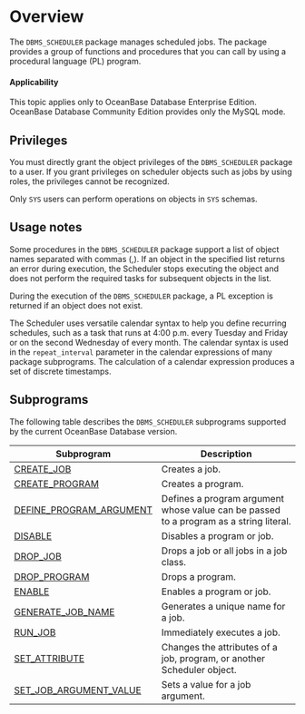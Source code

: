 # Overview

The `DBMS_SCHEDULER` package manages scheduled jobs. The package provides a group of functions and procedures that you can call by using a procedural language (PL) program.

<main id="notice" >
    <h4>Applicability</h4>
    <p>This topic applies only to OceanBase Database Enterprise Edition. OceanBase Database Community Edition provides only the MySQL mode. </p>
  </main>

## Privileges

You must directly grant the object privileges of the `DBMS_SCHEDULER` package to a user. If you grant privileges on scheduler objects such as jobs by using roles, the privileges cannot be recognized.

Only `SYS` users can perform operations on objects in `SYS` schemas.

## Usage notes

Some procedures in the `DBMS_SCHEDULER` package support a list of object names separated with commas (,). If an object in the specified list returns an error during execution, the Scheduler stops executing the object and does not perform the required tasks for subsequent objects in the list.

During the execution of the `DBMS_SCHEDULER` package, a PL exception is returned if an object does not exist.

The Scheduler uses versatile calendar syntax to help you define recurring schedules, such as a task that runs at 4:00 p.m. every Tuesday and Friday or on the second Wednesday of every month. The calendar syntax is used in the `repeat_interval` parameter in the calendar expressions of many package subprograms. The calculation of a calendar expression produces a set of discrete timestamps.

## Subprograms

The following table describes the `DBMS_SCHEDULER` subprograms supported by the current OceanBase Database version.


| Subprogram | Description |
|------------------------------------------------------------------------|-----------------------------|
| [CREATE_JOB](2.create-job-oracle.md) | Creates a job.  |
| [CREATE_PROGRAM](3.create-program-oracle.md) | Creates a program.  |
| [DEFINE_PROGRAM_ARGUMENT](4.define-program-argument-oracle.md) | Defines a program argument whose value can be passed to a program as a string literal.  |
| [DISABLE](5.disable-scheduler-oracle.md) | Disables a program or job.  |
| [DROP_JOB](6.drop-job-oracle.md) | Drops a job or all jobs in a job class.  |
| [DROP_PROGRAM](7.drop-program-oracle.md) | Drops a program.  |
| [ENABLE](8.enable-scheduler-oracle.md) | Enables a program or job.  |
| [GENERATE_JOB_NAME](9.generate-job-name-oracle.md) | Generates a unique name for a job.  |
| [RUN_JOB](10.run-job-oracle.md) | Immediately executes a job.  |
| [SET_ATTRIBUTE](11.set-attribute-oracle.md) | Changes the attributes of a job, program, or another Scheduler object.  |
| [SET_JOB_ARGUMENT_VALUE](12.set-job-argument-value-oracle.md) | Sets a value for a job argument.  |


